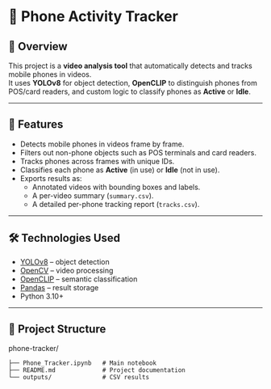 # 📱 Phone Activity Tracker  

## 📌 Overview  
This project is a **video analysis tool** that automatically detects and tracks mobile phones in videos.  
It uses **YOLOv8** for object detection, **OpenCLIP** to distinguish phones from POS/card readers, and custom logic to classify phones as **Active** or **Idle**.  

---

## 🚀 Features  
- Detects mobile phones in videos frame by frame.  
- Filters out non-phone objects such as POS terminals and card readers.  
- Tracks phones across frames with unique IDs.  
- Classifies each phone as **Active** (in use) or **Idle** (not in use).  
- Exports results as:  
  - Annotated videos with bounding boxes and labels.  
  - A per-video summary (`summary.csv`).  
  - A detailed per-phone tracking report (`tracks.csv`).  

---

## 🛠️ Technologies Used  
- [YOLOv8](https://github.com/ultralytics/ultralytics) – object detection  
- [OpenCV](https://opencv.org/) – video processing  
- [OpenCLIP](https://github.com/mlfoundations/open_clip) – semantic classification  
- [Pandas](https://pandas.pydata.org/) – result storage  
- Python 3.10+  

---

## 📂 Project Structure 
phone-tracker/
```
├── Phone_Tracker.ipynb   # Main notebook
├── README.md             # Project documentation
└── outputs/              # CSV results
```

